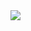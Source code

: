 <picture>
<source 
  srcset="https://github-readme-stats.vercel.app/api?username=hangzhaosbu&show_icons=true&theme=dracula"
  media="(prefers-color-scheme: dark)"
/>
<source
  srcset="https://github-readme-stats.vercel.app/api?username=hangzhaosbu&show_icons=true"
  media="(prefers-color-scheme: light), (prefers-color-scheme: no-preference)"
/>
<img src="https://github-readme-stats.vercel.app/api?username=hangzhaosbu&show_icons=true" />
</picture>
